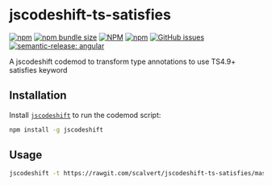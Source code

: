 # jscodeshift-ts-satisfies

[![npm](https://img.shields.io/npm/v/jscodeshift-ts-satisfies?style=flat-square)](https://www.npmjs.com/package/jscodeshift-ts-satisfies?activeTab=versions)
[![npm bundle size](https://img.shields.io/bundlephobia/minzip/jscodeshift-ts-satisfies?style=flat-square)](https://bundlephobia.com/package/jscodeshift-ts-satisfies)
[![NPM](https://img.shields.io/npm/l/jscodeshift-ts-satisfies?style=flat-square)](https://raw.githubusercontent.com/manbearwiz/jscodeshift-ts-satisfies/master/LICENSE)
[![npm](https://img.shields.io/npm/dt/jscodeshift-ts-satisfies?style=flat-square)](https://www.npmjs.com/package/jscodeshift-ts-satisfies)
[![GitHub issues](https://img.shields.io/github/issues/manbearwiz/jscodeshift-ts-satisfies?style=flat-square)](https://github.com/manbearwiz/jscodeshift-ts-satisfies/issues)
[![semantic-release: angular](https://img.shields.io/badge/semantic--release-angular-e10079?logo=semantic-release&style=flat-square)](https://github.com/semantic-release/semantic-release)

A jscodeshift codemod to transform type annotations to use TS4.9+ satisfies keyword

## Installation

Install [`jscodeshift`](https://github.com/facebook/jscodeshift) to run the
codemod script:

```sh
npm install -g jscodeshift
```

## Usage

```sh
jscodeshift -t https://rawgit.com/scalvert/jscodeshift-ts-satisfies/master/jscodeshift-ts-satisfies.js ./tests/
```
